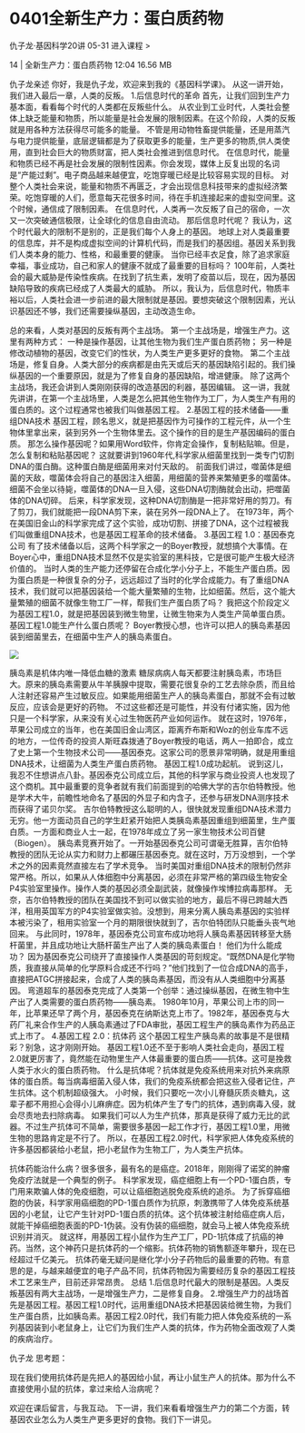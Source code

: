 # 0401全新生产力：蛋白质药物


仇子龙·基因科学20讲
05-31
进入课程 >

14 | 全新生产力：蛋白质药物
12:04 16.56 MB

仇子龙亲述
你好，我是仇子龙，欢迎来到我的《基因科学课》。
从这一讲开始，我们进入最后一章，人类的反叛。
1.后信息时代的革命
首先，让我们回到生产力基本面，看看每个时代的人类都在反叛些什么。
从农业到工业时代，人类社会整体上缺乏能量和物质，所以能量是社会发展的限制因素。在这个阶段，人类的反叛就是用各种方法获得尽可能多的能量。
不管是用动物牲畜提供能量，还是用蒸汽与电力提供能量，底层逻辑都是为了获取更多的能量，生产更多的物质,供人类使用，直到社会巨大的物质财富，把人类社会推进到信息时代。
在信息时代，能量和物质已经不再是社会发展的限制性因素。你会发现，媒体上反复出现的名词是“产能过剩”。电子商品越来越便宜，吃饱穿暖已经是比较容易实现的目标。
对整个人类社会来说，能量和物质不再匮乏，才会出现信息科技带来的虚拟经济繁荣。吃饱穿暖的人们，愿意每天花很多时间，待在手机连接起来的虚拟空间里。这个时候，通信成了限制因素。
在信息时代，人类再一次反叛了自己的宿命，一次又一次突破通信极限，让全球化的信息自由流动。
那后信息时代呢？
我认为，这个时代最大的限制不是别的，正是我们每个人身上的基因。
地球上对人类最重要的信息库，并不是构成虚拟空间的计算机代码，而是我们的基因组。基因关系到我们人类本身的能力、性格，和最重要的健康。
当你已经丰衣足食，除了追求家庭幸福，事业成功，自己和家人的健康不就成了最重要的目标吗？
100年前，人类社会的最大威胁是传染性疾病。在找到了抗生素，发明了疫苗以后，现在，因为基因缺陷导致的疾病已经成了人类最大的威胁。
所以，我认为，后信息时代，物质丰裕以后，人类社会进一步前进的最大限制就是基因。要想突破这个限制因素，光认识基因还不够，我们还需要操纵基因，主动改造生命。

总的来看，人类对基因的反叛有两个主战场。
第一个主战场是，增强生产力。这里有两种方式：
一种是操作基因，让其他生物为我们生产蛋白质药物；
另一种是修改动植物的基因，改变它们的性状，为人类生产更多更好的食物。
第二个主战场是，修复自身。人类大部分的疾病都是由先天或后天的基因缺陷引起的。我们操纵基因的一个重要原因，就是为了修复自身的基因缺陷，增进健康。
除了这两个主战场，我还会讲到人类刚刚获得的改造基因的利器，基因编辑。
这一讲，我就先讲讲，在第一个主战场里，人类是怎么把其他生物作为工厂，为人类生产有用的蛋白质的。这个过程通常也被我们叫做基因工程。
2.基因工程的技术储备——重组DNA技术
基因工程，顾名思义，就是把基因作为可操作的工程元件，从一个生物体里拿出来，装到另外一个生物体里去。这个操作的目的是生产基因编码的蛋白质。
那怎么操作基因呢？如果用Word软件，你肯定会操作，复制粘贴嘛。但是，怎么复制和粘贴基因呢？
这就要讲到1960年代,科学家从细菌里找到一类专门切割DNA的蛋白酶。这种蛋白酶是细菌用来对付天敌的。
前面我们讲过，噬菌体是细菌的天敌，噬菌体会将自己的基因注入细菌，用细菌的营养来繁殖更多的噬菌体。细菌不会坐以待毙，噬菌体的DNA一旦入侵，这些DNA切割酶就会出动，把噬菌体的DNA切碎。
后来，科学家发现，这种DNA切割酶是一把非常好用的剪刀。有了剪刀，我们就能把一段DNA剪下来，装在另外一段DNA上了。
在1973年，两个在美国旧金山的科学家完成了这个实验，成功切割、拼接了DNA，这个过程被我们叫做重组DNA技术，也是基因工程革命的技术储备。
3.基因工程 1.0：基因泰克公司
有了技术储备以后，这两个科学家之一的Boyer教授，就想搞个大事情。在Boyer心中，重组DNA技术显然不仅是实验室的黑科技，它是很可能产生极大经济价值的。
当时人类的生产能力还停留在合成化学小分子上，不能生产蛋白质。因为蛋白质是一种很复杂的分子，远远超过了当时的化学合成能力。有了重组DNA技术，我们就可以把基因装给一个能大量繁殖的生物，比如细菌。然后，这个能大量繁殖的细菌不就像生物工厂一样，帮我们生产蛋白质了吗？
我把这个阶段定义为基因工程1.0，就是把基因装到微生物里，让微生物来为人类生产简单蛋白质。
基因工程1.0能生产什么蛋白质呢？
Boyer教授心想，也许可以把人的胰岛素基因装到细菌里去，在细菌中生产人的胰岛素蛋白。

![](https://raw.githubusercontent.com/dalong0514/selfstudy/master/图片链接/生命科学/2019108.jpg)

胰岛素是机体内唯一降低血糖的激素
糖尿病病人每天都要注射胰岛素，市场巨大。原来的胰岛素需要从牛羊胰腺中提取，需要花很复杂的工艺去除杂质，而且给人注射还容易产生过敏反应。如果能用细菌生产人的胰岛素蛋白，那就不会有过敏反应，应该会是更好的药物。
不过这些都还是可能性，并没有付诸实施，因为他只是一个科学家，从来没有关心过生物医药产业如何运作。
就在这时，1976年，苹果公司成立的当年，也在美国旧金山湾区，距离乔布斯和Woz的创业车库不远的地方，一位传奇的投资人斯旺森拨通了Boyer教授的电话，两人一拍即合，成立了史上第一个生物技术公司——基因泰克。这家公司的愿景非常明确，就是用重组DNA技术，让细菌为人类生产蛋白质药物。
基因工程1.0成功起航。
说到这儿，我忍不住想讲点八卦。基因泰克公司成立后，其他的科学家与商业投资人也发现了这个商机。其中最重要的竞争者就有我们前面提到的哈佛大学的吉尔伯特教授。他是学术大牛，前瞻性地命名了基因的外显子和内含子，还参与研发DNA测序技术而获得了诺贝尔奖。
吉尔伯特教授这么聪明的人，很快就发现重组DNA技术潜力无穷。他一方面动员自己的学生赶紧开始把人类胰岛素基因重组到细菌里，生产蛋白质。一方面和商业人士一起，在1978年成立了另一家生物技术公司百健（Biogen）。
胰岛素竞赛开始了。一开始基因泰克公司可谓毫无胜算，吉尔伯特教授的团队无论从实力和财力上都碾压基因泰克。就在这时，万万没想到，一个学术之外的因素竟然直接左右了学术竞争。
当时美国对重组DNA技术的限制仍然非常严格。所以，如果从人体细胞中分离基因，必须在非常严格的第四级生物安全P4实验室里操作。操作人类的基因必须全副武装，就像操作埃博拉病毒那样。
无奈，吉尔伯特教授的团队在美国找不到可以做实验的地方，最后不得已跨越大西洋，租用英国军方的P4实验室做实验。没想到，用来分离人胰岛素基因的实验样本被污染了，租用实验室一个月的期限很快就到了，吉尔伯特团队只能垂头丧气地回来。
与此同时，1978年，基因泰克公司宣布成功地将人胰岛素基因转移至大肠杆菌里，并且成功地让大肠杆菌生产出了人类的胰岛素蛋白！
他们为什么能成功？
因为基因泰克公司绕开了直接操作人类基因的苛刻规定。“既然DNA是化学物质，我直接从简单的化学原料合成还不行吗？”他们找到了一位合成DNA的高手，直接把ATGC拼接起来，合成了人类的胰岛素基因，而没有从人类细胞中分离基因。
弯道超车的基因泰克完成了人类第一个创举：通过操纵基因，在微生物中生产出了人类需要的蛋白质药物——胰岛素。
1980年10月，苹果公司上市的同一年，比苹果还早了两个月，基因泰克在纳斯达克上市了。1982年，基因泰克与大药厂礼来合作生产的人胰岛素通过了FDA审批，基因工程生产的胰岛素作为药品正式上市了。
4.基因工程 2.0：抗体药
这个基因工程生产胰岛素的故事是不是很精彩？别急，这才刚刚开始。
基因工程1.0还不至于影响人类社会走向，基因工程2.0就更厉害了，竟然能在动物里生产人体最重要的蛋白质——抗体。这可是挽救人类于水火的蛋白质药物。
什么是抗体呢？抗体就是免疫系统用来对抗外来病原体的蛋白质。每当病毒细菌入侵人体，我们的免疫系统都会把这些入侵者记住，产生抗体。这个机制超级强大。
小时候，我们只要吃一次小儿脊髓灰质炎糖丸，这辈子都不用担心会得小儿麻痹症。因为机体产生了专门的抗体，遇到病毒入侵，就会尽责地去扫除病毒。
如果我们可以人为生产抗体，那真是获得了威力无比的武器。不过生产抗体可不简单，需要很多基因一起工作才行，基因工程1.0里，用微生物的思路肯定是不行了。
所以，在基因工程2.0时代，科学家把人体免疫系统的许多基因都装给小老鼠，把小老鼠作为生物工厂，为人类生产抗体。

抗体药能治什么病？很多很多，最有名的是癌症。2018年，刚刚得了诺奖的肿瘤免疫疗法就是一个典型的例子。
科学家发现，癌症细胞上有一个PD-1蛋白质，专门用来欺骗人体的免疫细胞，可以让癌细胞逃脱免疫系统的追杀。
为了拆穿癌细胞的伪装，科学家用癌细胞的PD-1蛋白质作为抗原，刺激携带了人体免疫系统基因的小老鼠，让它产生针对PD-1蛋白质的抗体。这个抗体被注射给癌症病人后，就能干掉癌细胞表面的PD-1伪装。没有伪装的癌细胞，就会马上被人体免疫系统识别并消灭。
就这样，用基因工程小鼠作为生产工厂，PD-1抗体成了抗癌的神药。当然，这个神药只是抗体药的一个缩影。抗体药物的销售额逐年攀升，现在已经超过千亿美元。
抗体药毫无疑问是继化学小分子药物后的最重要的药物。有意思的是，与越来越便宜的电子产品不同，抗体药物因为需要经历复杂的基因工程技术工艺来生产，目前还非常昂贵。
总结
1.后信息时代最大的限制是基因。人类反叛基因有两大主战场，一是增强生产力，二是修复自身。
2.增强生产力的战场首先是基因工程。基因工程1.0时代，运用重组DNA技术把基因装给微生物，为我们生产蛋白质，比如胰岛素。基因工程2.0时代，我们有能力把人体免疫系统的一系列基因装到小老鼠身上，让它们为我们生产人类的抗体，作为药物全面改观了人类的疾病治疗。

仇子龙
思考题：

现在我们使用抗体药是先把人的基因给小鼠，再让小鼠生产人的抗体。那为什么不直接使用小鼠的抗体，拿过来给人治病呢？ 

欢迎在课后留言，与我互动。
下一讲，我们来看看增强生产力的第二个方面，转基因农业怎么为人类生产更多更好的食物。我们下一讲见。
